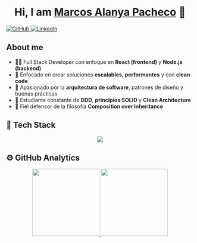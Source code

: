 <div align="center">
  <h1 align="center">Hi, I am <a href="https://github.com/MarcosAlanya19">Marcos Alanya Pacheco</a> 👋</h1>
</div>

  <a href="https://github.com/MarcosAlanya19">
    <img src="https://img.shields.io/badge/GitHub-MarcosAlanya19-181717?style=for-the-badge&logo=github&logoColor=white" alt="GitHub" />
  </a>
  <a href="https://www.linkedin.com/in/marcosalanya">
    <img src="https://img.shields.io/badge/LinkedIn-Marcos%20Alanya-0077B5?style=for-the-badge&logo=linkedin&logoColor=white" alt="LinkedIn" />
  </a>


## About me

- 👨‍💻 Full Stack Developer con enfoque en **React (frontend)** y **Node.js (backend)**
- 🚀 Enfocado en crear soluciones **escalables**, **performantes** y con **clean code**
- 📐 Apasionado por la **arquitectura de software**, patrones de diseño y buenas prácticas
- 🧠 Estudiante constante de **DDD**, **principios SOLID** y **Clean Architecture**
- 🧩 Fiel defensor de la filosofía **Composition over Inheritance**

## 🧰 Tech Stack

<div align="center">
  <img src="https://skillicons.dev/icons?i=ts,js,react,astro,next,nodejs,express,postgres,mysql,mongodb,prisma,git,tailwind,vite,php,laravel,java,docker" />
</div>

## ⚙️ GitHub Analytics

<p align="center">
  <a href="https://github.com/MarcosAlanya19">
    <img height="180em" src="https://github-readme-stats-eight-theta.vercel.app/api?username=MarcosAlanya19&show_icons=true&theme=algolia&include_all_commits=true&count_private=true"/>
    <img height="180em" src="https://github-readme-stats-eight-theta.vercel.app/api/top-langs/?username=MarcosAlanya19&layout=compact&langs_count=8&theme=algolia"/>
  </a>
</p>
